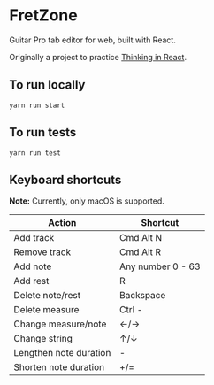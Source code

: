 # FretZone

Guitar Pro tab editor for web, built with React.

Originally a project to practice [Thinking in React](https://reactjs.org/docs/thinking-in-react.html).

## To run locally

`yarn run start`

## To run tests

`yarn run test`

## Keyboard shortcuts

**Note:** Currently, only macOS is supported.

| Action                 | Shortcut          |
| ---------------------- | ----------------- |
| Add track              | Cmd Alt N         |
| Remove track           | Cmd Alt R         |
| Add note               | Any number 0 - 63 |
| Add rest               | R                 |
| Delete note/rest       | Backspace         |
| Delete measure         | Ctrl -            |
| Change measure/note    | ←/→               |
| Change string          | ↑/↓               |
| Lengthen note duration | -                 |
| Shorten note duration  | +/=               |
